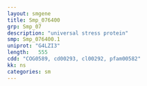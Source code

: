 ```yaml
---
layout: smgene
title: Smp_076400
grp: Smp_07
description: "universal stress protein"
smp: Smp_076400.1
uniprot: "G4LZI3"
length:   555
cdd: "COG0589, cd00293, cl00292, pfam00582"
kk: ns
categories: sm
---
```


